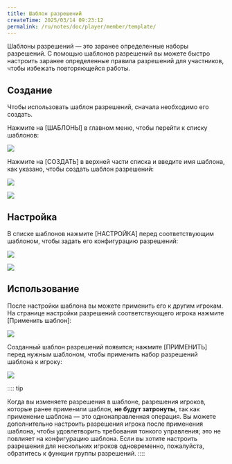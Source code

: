 ```yaml
---
title: Шаблон разрешений
createTime: 2025/03/14 09:23:12
permalink: /ru/notes/doc/player/member/template/
---
```


Шаблоны разрешений — это заранее определенные наборы разрешений. С помощью шаблонов разрешений вы можете быстро настроить заранее определенные правила разрешений для участников, чтобы избежать повторяющейся работы.

## Создание

Чтобы использовать шаблон разрешений, сначала необходимо его создать.

Нажмите на [ШАБЛОНЫ] в главном меню, чтобы перейти к списку шаблонов:

![](/player/member/template/1.png)

Нажмите на [СОЗДАТЬ] в верхней части списка и введите имя шаблона, как указано, чтобы создать шаблон разрешений:

![](/player/member/template/2.png)

![](/player/member/template/3.png)

## Настройка

В списке шаблонов нажмите [НАСТРОЙКА] перед соответствующим шаблоном, чтобы задать его конфигурацию разрешений:

![](/player/member/template/4.png)

![](/player/member/template/5.png)

## Использование

После настройки шаблона вы можете применить его к другим игрокам. На странице настройки разрешений соответствующего игрока нажмите [Применить шаблон]:

![](/player/member/template/6.png)

Созданный шаблон разрешений появится; нажмите [ПРИМЕНИТЬ] перед нужным шаблоном, чтобы применить набор разрешений шаблона к игроку:

![](/player/member/template/7.png)

:::: tip

Когда вы изменяете разрешения в шаблоне, разрешения игроков, которые ранее применили шаблон, **не будут затронуты**, так как применение шаблона — это однонаправленная операция.
Вы можете дополнительно настроить разрешения игрока после применения шаблона, чтобы удовлетворить требования тонкого управления; это не повлияет на конфигурацию шаблона.
Если вы хотите настроить разрешения для нескольких игроков одновременно, пожалуйста, обратитесь к функции группы разрешений.
::::